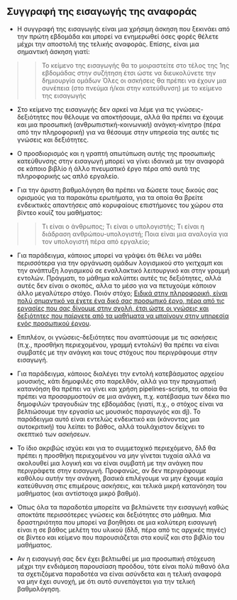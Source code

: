 ## Συγγραφή της εισαγωγής της αναφοράς

* Η συγγραφή της εισαγωγής είναι μια χρήσιμη άσκηση που ξεκινάει από την πρώτη εβδομάδα και μπορεί να ενημερωθεί όσες φορές θέλετε μέχρι την αποστολή της τελικής αναφοράς. Επίσης, είναι μια σημαντική άσκηση γιατί:
>> Το κείμενο της εισαγωγής θα το μοιραστείτε στο τέλος της 1ης εβδομάδας στην συζήτηση έτσι ώστε να διευκολύνετε την δημιουργία ομάδων
>> Όλες οι ασκήσεις θα πρέπει να έχουν μια συνέπεια (στο πνεύμα ή/και στην κατεύθυνση) με το κείμενο της εισαγωγής

* Στο κείμενο της εισαγωγής δεν αρκεί να λέμε για τις γνώσεις-δεξιότητες που θέλουμε να αποκτήσουμε, αλλά θα πρέπει να έχουμε και μια προσωπική (ανθρωπιστική-κοινωνική) ανάγκη-κίνητρο (πέρα από την πληροφορική) για να θέσουμε στην υπηρεσία της αυτές τις γνώσεις και δεξιότητες.

* Ο προσδιορισμός και η γραπτή απωτύπωση αυτής της προσωπικής κατεύθυνσης στην εισαγωγή μπορεί να γίνει ιδανικά με την αναφορά σε κάποιο βιβλίο ή άλλο πνευματικό έργο πέρα από αυτά της πληροφορικής ως απλό εργαλείο.

* Για την άριστη βαθμολόγηση θα πρέπει να δώσετε τους δικούς σας ορισμούς για τα παρακάτω ερωτήματα, για τα οποία θα βρείτε ενδεικτικές απαντήσεις από κορυφαίους επιστήμονες του χώρου στα βίντεο κουίζ του μαθήματος:
>> Τι είναι ο άνθρωπος; Τι είναι ο υπολογιστής; Τι είναι η διάδραση ανθρώπου-υπολογιστή; Ποια είναι μια αναλογία για τον υπολογιστή πέρα από εργαλείο;

* Για παράδειγμα, κάποιος μπορεί να γράψει ότι θέλει να μάθει περισσότερα για την οργάνωση ομάδων λογισμικού στο γκιτχαμπ και την ανάπτυξη λογισμικού σε εναλλακτικό λειτουργικό και στην γραμμή εντολών. Πράγματι, το μάθημα καλύπτει αυτές τις δεξιότητες, αλλά αυτές δεν είναι ο σκοπός, αλλα το μέσο για να πετυχούμε κάποιον άλλο μεγαλύτερο στόχο. Ποιόν στόχο; [Ειδικά στην πληροφορική, είναι πολύ σημαντικό να έχετε ένα δικό σας προσωπικό έργο, πέρα από τις εργασίες που σας δίνουμε στην σχολή, έτσι ώστε οι γνώσεις και δεξιότητες που παίρνετε από τα μαθήματα να μπαίνουν στην υπηρεσία ενός προσωπικού έργου](http://paulgraham.com/own.html).

* Επιπλέον, οι γνώσεις-δεξιότητες που αναπτύσουμε με τις ασκήσεις (π.χ., προσθήκη περιεχομένου, γραμμή εντολών) θα πρέπει να είναι συμβατές με την ανάγκη και τους στόχους που περιγράφουμε στην εισαγωγή.

* Για παράδειγμα, κάποιος διαλέγει την εντολή κατεβάσματος αρχείου μουσικής, κάτι δημοφιλές στο παρελθόν, αλλά για την πραγματική κατανόηση θα πρέπει να γίνει και χρήση pipelines-scripts, τα οποία θα πρέπει να προσαρμοστούν σε μια ανάγκη, π.χ. κατέβασμα των δέκα πιο δημοφιλών τραγουδιών της εβδομάδας (γιατί, π.χ., ο στόχος είναι να βελτιώσουμε την εργασία ως μουσικός παραγωγός και dj). Το παράδειγμα αυτό είναι εντελώς ενδεικτικό και (κάνοντας μια αυτοκριτική) του λείπει το βάθος, αλλά τουλάχιστον δείχνει το σκεπτικό των ασκήσεων. 

* Το ίδιο ακριβώς ισχύει και για το συμμετοχικό περιεχόμενο, δλδ θα πρέπει η προσθήκη περιεχομένου να μην γίνεται τυχαία αλλά να ακολουθεί μια λογική και να είναι συμβατή με την ανάγκη που περιγράφετε στην εισαγωγή. Προφανώς, αν δεν περιγράφουμε καθόλου αυτήν την ανάγκη, βασικά επιλέγουμε να μην έχουμε καμία κατεύθυνση στις επιμέρους ασκήσεις, και τελικά μικρή κατανόηση του μαθήματος (και αντίστοιχα μικρό βαθμό).

* Όπως όλα τα παραδοτέα μπορείτε να βελτιώνετε την εισαγωγή καθώς αποκτάτε περισσότερες γνώσεις και δεξιότητες στο μάθημα. Μια δραστηριότητα που μπορεί να βοηθήσει σε μια καλύτερη εισαγωγή είναι η σε βάθος μελέτη του υλικού (δλδ, πέρα από τις αρχικές πηγές) σε βίντεο και κείμενο που παρουσιάζεται στα κουϊζ και στο βιβλίο του μαθήματος.

* Αν η εισαγωγή σας δεν έχει βελτιωθεί με μια προσωπική στόχευση μέχρι την ενδιάμεση παρουσίαση προόδου, τότε είναι πολύ πιθανό όλα τα σχετιζόμενα παραδοτέα να είναι ασύνδετα και η τελική αναφορά να μην έχει συνοχή, με ότι αυτό συνεπάγεται για την τελική βαθμολόγηση.
